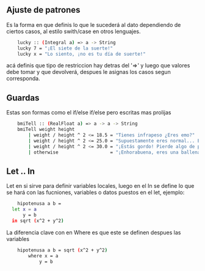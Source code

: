 ## Ajuste de patrones
Es la forma en que definis lo que le sucederá al dato dependiendo de ciertos casos, al estilo swith/case en otros lenguajes.

```bash
    lucky :: (Integral a) => a -> String
    lucky 7 = "¡El siete de la suerte!"
    lucky x = "Lo siento, ¡no es tu día de suerte!"
```

acá definis que tipo de restriccion hay detras del '=>' y luego que valores debe tomar y que devolverá, despues le asignas los casos segun corresponda.

## Guardas
Estas son formas como el if/else if/else pero escritas mas prolijas

```bash
    bmiTell :: (RealFloat a) => a -> a -> String
    bmiTell weight height
        | weight / height ^ 2 <= 18.5 = "Tienes infrapeso ¿Eres emo?"
        | weight / height ^ 2 <= 25.0 = "Supuestamente eres normal... Espero que seas feo."
        | weight / height ^ 2 <= 30.0 = "¡Estás gordo! Pierde algo de peso gordito."
        | otherwise                   = "¡Enhorabuena, eres una ballena!"
```

## Let .. In
Let en si sirve para definir variables locales, luego en el In se define lo que se hará con las fucniones, variables o datos puestos en el let, ejemplo:

```bash
    hipotenusa a b =
  let x = a
      y = b
  in sqrt (x^2 + y^2)
```

La diferencia clave con en Where es que este se definen despues las variables

```bash
    hipotenusa a b = sqrt (x^2 + y^2)
        where x = a
            y = b
```